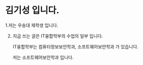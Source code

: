 # 김기성 입니다.
1.저는 우송대 재학생 입니다.

2. 지금 쓰는 글은 IT융합학부의 수업의 일부 입니다.
    
   IT융합학부는 컴퓨터정보보안학과, 소프트웨어보안학과 가 있습니다.
 
   저는 소프트웨어보안학과 입니다.
 
